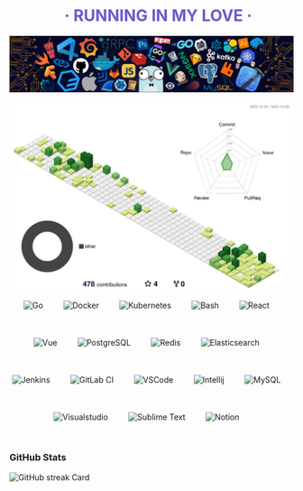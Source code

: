 <div id="toc">
  <ul align="center" style="weight: 1000px;color:SlateBlue;">
    <summary>
      <h1>
        · RUNNING IN MY LOVE ·
      </h1>
    </summary>
  </ul>
</div>

![running in my love](img/header_.png)

![3DProfile](profile-3d-contrib/profile-green-animate.svg)


<div style="display: flex; flex-wrap: wrap; gap: 18px; justify-content: center;"><img src="https://skillicons.dev/icons?i=go" height="48" alt="Go" style="margin-right: 18px"> <img src="https://skillicons.dev/icons?i=docker" height="48" alt="Docker" style="margin-right: 18px"> <img src="https://skillicons.dev/icons?i=kubernetes" height="48" alt="Kubernetes" style="margin-right: 18px"> <img src="https://skillicons.dev/icons?i=bash" height="48" alt="Bash" style="margin-right: 18px"> <img src="https://skillicons.dev/icons?i=react" height="48" alt="React" style="margin-right: 18px"> <img src="https://skillicons.dev/icons?i=vue" height="48" alt="Vue" style="margin-right: 18px"> <img src="https://skillicons.dev/icons?i=postgresql" height="48" alt="PostgreSQL" style="margin-right: 18px"> <img src="https://skillicons.dev/icons?i=redis" height="48" alt="Redis" style="margin-right: 18px"> <img src="https://skillicons.dev/icons?i=elasticsearch" height="48" alt="Elasticsearch" style="margin-right: 18px"> <img src="https://skillicons.dev/icons?i=jenkins" height="48" alt="Jenkins" style="margin-right: 18px"> <img src="https://skillicons.dev/icons?i=gitlab" height="48" alt="GitLab CI" style="margin-right: 18px"> <img src="https://skillicons.dev/icons?i=vscode" height="48" alt="VSCode" style="margin-right: 18px"> <img src="https://skillicons.dev/icons?i=idea" height="48" alt="Intellij" style="margin-right: 18px"> <img src="https://skillicons.dev/icons?i=mysql" height="48" alt="MySQL" style="margin-right: 18px"> <img src="https://skillicons.dev/icons?i=visualstudio" height="48" alt="Visualstudio" style="margin-right: 18px"> <img src="https://skillicons.dev/icons?i=sublime" height="48" alt="Sublime Text" style="margin-right: 18px"> <img src="https://skillicons.dev/icons?i=notion" height="48" alt="Notion" style="margin-right: 18px"></div>

**<h3 align="left">GitHub Stats</h3>**
<p align="left">
  <img width="48%" src="https://streak-stats.demolab.com/?user=yeaheo&theme=default&hide_border=false&border_radius=4.5&date_format=M+j%5B%2C+Y%5D&mode=daily&disable_animations=false&hide_total_contributions=false&hide_current_streak=false&hide_longest_streak=false&exclude_days=&locale=en&card_height=200" alt="GitHub streak Card" />
</p>
